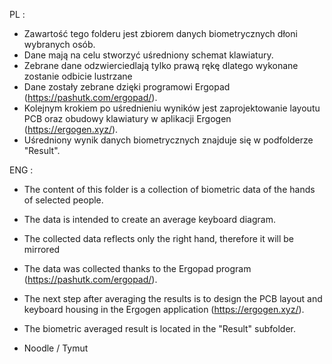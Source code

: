 PL :

- Zawartość tego folderu jest zbiorem danych biometrycznych dłoni wybranych osób.
- Dane mają na celu stworzyć uśredniony schemat klawiatury.
- Zebrane dane odzwierciedlają tylko prawą rękę dlatego wykonane zostanie odbicie lustrzane
- Dane zostały zebrane dzięki programowi Ergopad (https://pashutk.com/ergopad/).
- Kolejnym krokiem po uśrednieniu wyników jest zaprojektowanie layoutu PCB oraz obudowy klawiatury w aplikacji Ergogen (https://ergogen.xyz/).
- Uśredniony wynik danych biometrycznych znajduje się w podfolderze "Result".

ENG : 

- The content of this folder is a collection of biometric data of the hands of selected people.
- The data is intended to create an average keyboard diagram.
- The collected data reflects only the right hand, therefore it will be mirrored
- The data was collected thanks to the Ergopad program (https://pashutk.com/ergopad/).
- The next step after averaging the results is to design the PCB layout and keyboard housing in the Ergogen application (https://ergogen.xyz/).
- The biometric averaged result is located in the "Result" subfolder.

- Noodle / Tymut